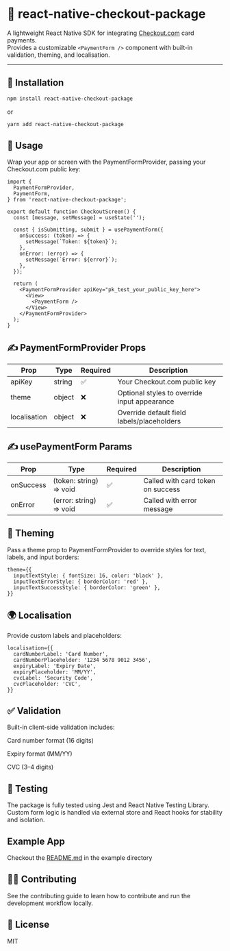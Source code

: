# 🧾 react-native-checkout-package

A lightweight React Native SDK for integrating [Checkout.com](https://www.checkout.com) card payments.  
Provides a customizable `<PaymentForm />` component with built-in validation, theming, and localisation.

---

## 🚀 Installation

```sh
npm install react-native-checkout-package
```

or

```sh
yarn add react-native-checkout-package
```

## 🔧 Usage

Wrap your app or screen with the PaymentFormProvider, passing your Checkout.com public key:

```tsx
import {
  PaymentFormProvider,
  PaymentForm,
} from 'react-native-checkout-package';

export default function CheckoutScreen() {
  const [message, setMessage] = useState('');

  const { isSubmitting, submit } = usePaymentForm({
    onSuccess: (token) => {
      setMessage(`Token: ${token}`);
    },
    onError: (error) => {
      setMessage(`Error: ${error}`);
    },
  });

  return (
    <PaymentFormProvider apiKey="pk_test_your_public_key_here">
      <View>
        <PaymentForm />
      </View>
    </PaymentFormProvider>
  );
}
```

## ✍️ PaymentFormProvider Props

| Prop |	Type |	Required |	Description |
| - | - | - | - |
| apiKey |	string	|  ✅	| Your Checkout.com public key |
| theme |	object |	❌ |	Optional styles to override input appearance |
| localisation	 | object |	❌ |	Override default field labels/placeholders |

## ✍️ usePaymentForm Params

| Prop |	Type |	Required |	Description |
| - | - | - | - |
| onSuccess |	(token: string) => void	| ✅ | Called with card token on success |
| onError |	(error: string) => void |	✅ |	Called with error message |


## 🎨 Theming
Pass a theme prop to PaymentFormProvider to override styles for text, labels, and input borders:

```tsx
theme={{
  inputTextStyle: { fontSize: 16, color: 'black' },
  inputTextErrorStyle: { borderColor: 'red' },
  inputTextSuccessStyle: { borderColor: 'green' },
}}
```

## 🌍 Localisation
Provide custom labels and placeholders:

```tsx
localisation={{
  cardNumberLabel: 'Card Number',
  cardNumberPlaceholder: '1234 5678 9012 3456',
  expiryLabel: 'Expiry Date',
  expiryPlaceholder: 'MM/YY',
  cvcLabel: 'Security Code',
  cvcPlaceholder: 'CVC',
}}
```

## ✅ Validation
Built-in client-side validation includes:

Card number format (16 digits)

Expiry format (MM/YY)

CVC (3–4 digits)

## 🧪 Testing
The package is fully tested using Jest and React Native Testing Library. Custom form logic is handled via external store and React hooks for stability and isolation.

## Example App

Checkout the [README.md](https://github.com/jmzaremba/react-native-flow-checkout/blob/main/example/README.md) in the example directory

## 🧑‍💻 Contributing
See the contributing guide to learn how to contribute and run the development workflow locally.

## 📄 License
MIT
